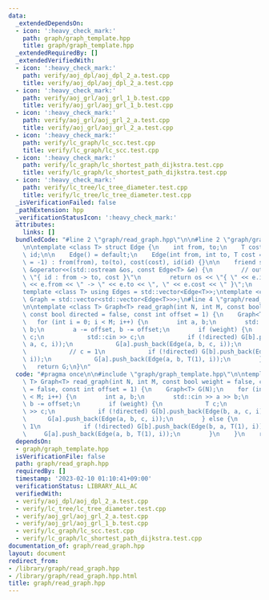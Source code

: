 ```yaml
---
data:
  _extendedDependsOn:
  - icon: ':heavy_check_mark:'
    path: graph/graph_template.hpp
    title: graph/graph_template.hpp
  _extendedRequiredBy: []
  _extendedVerifiedWith:
  - icon: ':heavy_check_mark:'
    path: verify/aoj_dpl/aoj_dpl_2_a.test.cpp
    title: verify/aoj_dpl/aoj_dpl_2_a.test.cpp
  - icon: ':heavy_check_mark:'
    path: verify/aoj_grl/aoj_grl_1_b.test.cpp
    title: verify/aoj_grl/aoj_grl_1_b.test.cpp
  - icon: ':heavy_check_mark:'
    path: verify/aoj_grl/aoj_grl_2_a.test.cpp
    title: verify/aoj_grl/aoj_grl_2_a.test.cpp
  - icon: ':heavy_check_mark:'
    path: verify/lc_graph/lc_scc.test.cpp
    title: verify/lc_graph/lc_scc.test.cpp
  - icon: ':heavy_check_mark:'
    path: verify/lc_graph/lc_shortest_path_dijkstra.test.cpp
    title: verify/lc_graph/lc_shortest_path_dijkstra.test.cpp
  - icon: ':heavy_check_mark:'
    path: verify/lc_tree/lc_tree_diameter.test.cpp
    title: verify/lc_tree/lc_tree_diameter.test.cpp
  _isVerificationFailed: false
  _pathExtension: hpp
  _verificationStatusIcon: ':heavy_check_mark:'
  attributes:
    links: []
  bundledCode: "#line 2 \"graph/read_graph.hpp\"\n\n#line 2 \"graph/graph_template.hpp\"\
    \n\ntemplate <class T> struct Edge {\n    int from, to;\n    T cost;\n    int\
    \ id;\n\n    Edge() = default;\n    Edge(int from, int to, T cost = 1, int id\
    \ = -1) : from(from), to(to), cost(cost), id(id) {}\n\n    friend std::ostream\
    \ &operator<<(std::ostream &os, const Edge<T> &e) {\n        // output format:\
    \ \"{ id : from -> to, cost }\"\n        return os << \"{ \" << e.id << \" : \"\
    \ << e.from << \" -> \" << e.to << \", \" << e.cost << \" }\";\n    }\n};\n\n\
    template <class T> using Edges = std::vector<Edge<T>>;\ntemplate <class T> using\
    \ Graph = std::vector<std::vector<Edge<T>>>;\n#line 4 \"graph/read_graph.hpp\"\
    \n\ntemplate <class T> Graph<T> read_graph(int N, int M, const bool weight = false,\
    \ const bool directed = false, const int offset = 1) {\n    Graph<T> G(N);\n \
    \   for (int i = 0; i < M; i++) {\n        int a, b;\n        std::cin >> a >>\
    \ b;\n        a -= offset, b -= offset;\n        if (weight) {\n            T\
    \ c;\n            std::cin >> c;\n            if (!directed) G[b].push_back(Edge(b,\
    \ a, c, i));\n            G[a].push_back(Edge(a, b, c, i));\n        } else {\n\
    \            // c = 1\n            if (!directed) G[b].push_back(Edge(b, a, T(1),\
    \ i));\n            G[a].push_back(Edge(a, b, T(1), i));\n        }\n    }\n \
    \   return G;\n}\n"
  code: "#pragma once\n\n#include \"graph/graph_template.hpp\"\n\ntemplate <class\
    \ T> Graph<T> read_graph(int N, int M, const bool weight = false, const bool directed\
    \ = false, const int offset = 1) {\n    Graph<T> G(N);\n    for (int i = 0; i\
    \ < M; i++) {\n        int a, b;\n        std::cin >> a >> b;\n        a -= offset,\
    \ b -= offset;\n        if (weight) {\n            T c;\n            std::cin\
    \ >> c;\n            if (!directed) G[b].push_back(Edge(b, a, c, i));\n      \
    \      G[a].push_back(Edge(a, b, c, i));\n        } else {\n            // c =\
    \ 1\n            if (!directed) G[b].push_back(Edge(b, a, T(1), i));\n       \
    \     G[a].push_back(Edge(a, b, T(1), i));\n        }\n    }\n    return G;\n}"
  dependsOn:
  - graph/graph_template.hpp
  isVerificationFile: false
  path: graph/read_graph.hpp
  requiredBy: []
  timestamp: '2023-02-10 01:10:41+09:00'
  verificationStatus: LIBRARY_ALL_AC
  verifiedWith:
  - verify/aoj_dpl/aoj_dpl_2_a.test.cpp
  - verify/lc_tree/lc_tree_diameter.test.cpp
  - verify/aoj_grl/aoj_grl_2_a.test.cpp
  - verify/aoj_grl/aoj_grl_1_b.test.cpp
  - verify/lc_graph/lc_scc.test.cpp
  - verify/lc_graph/lc_shortest_path_dijkstra.test.cpp
documentation_of: graph/read_graph.hpp
layout: document
redirect_from:
- /library/graph/read_graph.hpp
- /library/graph/read_graph.hpp.html
title: graph/read_graph.hpp
---
```

